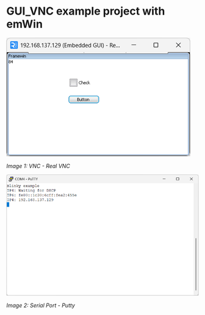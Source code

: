 # GUI_VNC example project with emWin

![VNC - Real VNC](doc/VNC.png)

*Image 1: VNC - Real VNC*

![Serial Port](doc/serial_port.png)

*Image 2: Serial Port - Putty*
